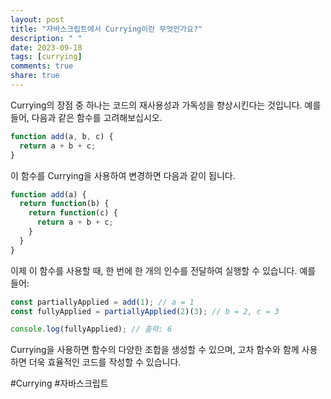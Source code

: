 ```yaml
---
layout: post
title: "자바스크립트에서 Currying이란 무엇인가요?"
description: " "
date: 2023-09-18
tags: [currying]
comments: true
share: true
---
```


Currying의 장점 중 하나는 코드의 재사용성과 가독성을 향상시킨다는 것입니다. 예를 들어, 다음과 같은 함수를 고려해보십시오.

```javascript
function add(a, b, c) {
  return a + b + c;
}
```

이 함수를 Currying을 사용하여 변경하면 다음과 같이 됩니다.

```javascript
function add(a) {
  return function(b) {
    return function(c) {
      return a + b + c;
    }
  }
}
```

이제 이 함수를 사용할 때, 한 번에 한 개의 인수를 전달하여 실행할 수 있습니다. 예를 들어:

```javascript
const partiallyApplied = add(1); // a = 1
const fullyApplied = partiallyApplied(2)(3); // b = 2, c = 3

console.log(fullyApplied); // 출력: 6
```

Currying을 사용하면 함수의 다양한 조합을 생성할 수 있으며, 고차 함수와 함께 사용하면 더욱 효율적인 코드를 작성할 수 있습니다.

#Currying #자바스크립트